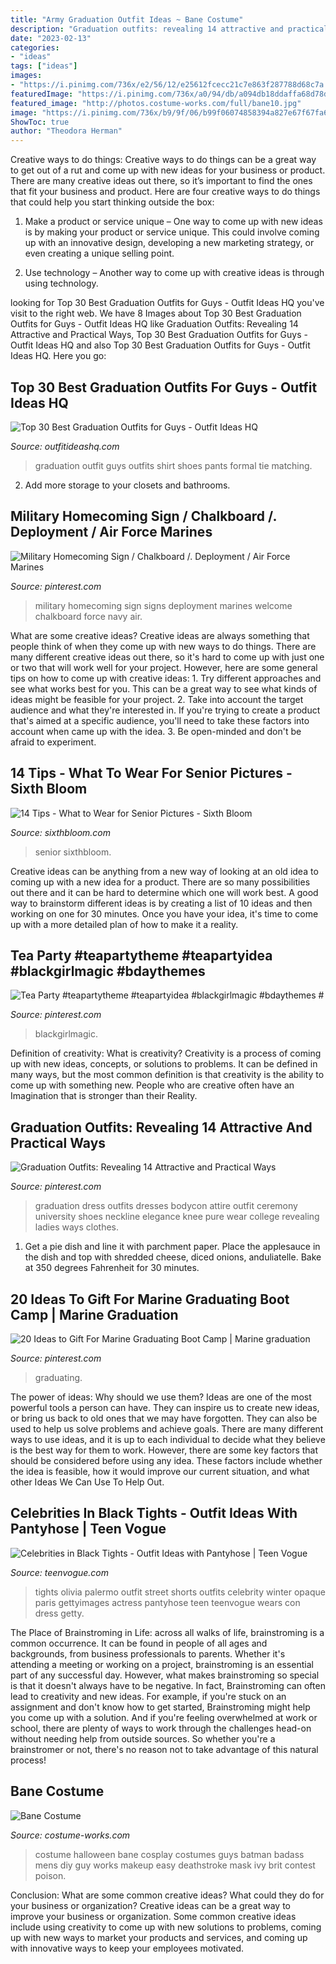 ```yaml
---
title: "Army Graduation Outfit Ideas ~ Bane Costume"
description: "Graduation outfits: revealing 14 attractive and practical ways"
date: "2023-02-13"
categories:
- "ideas"
tags: ["ideas"]
images:
- "https://i.pinimg.com/736x/e2/56/12/e25612fcecc21c7e863f287788d68c7a.jpg"
featuredImage: "https://i.pinimg.com/736x/a0/94/db/a094db18ddaffa68d78dab5ae665a614.jpg"
featured_image: "http://photos.costume-works.com/full/bane10.jpg"
image: "https://i.pinimg.com/736x/b9/9f/06/b99f06074858394a827e67f67fa6abed.jpg"
ShowToc: true
author: "Theodora Herman"
---
```



Creative ways to do things:
Creative ways to do things can be a great way to get out of a rut and come up with new ideas for your business or product. There are many creative ideas out there, so it’s important to find the ones that fit your business and product. Here are four creative ways to do things that could help you start thinking outside the box:
1. Make a product or service unique – One way to come up with new ideas is by making your product or service unique. This could involve coming up with an innovative design, developing a new marketing strategy, or even creating a unique selling point.

2. Use technology – Another way to come up with creative ideas is through using technology.

	

		
looking for Top 30 Best Graduation Outfits for Guys - Outfit Ideas HQ you've visit to the right web. We have 8 Images about Top 30 Best Graduation Outfits for Guys - Outfit Ideas HQ like Graduation Outfits: Revealing 14 Attractive and Practical Ways, Top 30 Best Graduation Outfits for Guys - Outfit Ideas HQ and also Top 30 Best Graduation Outfits for Guys - Outfit Ideas HQ. Here you go:
		
    
## Top 30 Best Graduation Outfits For Guys - Outfit Ideas HQ

<img loading=lazy src="http://outfitideashq.com/wp-content/uploads/2016/06/graduation-outfit-idea-for-guys-with-white-watch.jpg" onerror="this.onerror=null;this.src='https://tse2.mm.bing.net/th?id=OIP.tLPDcIX64Gm-m1yEZlJkoAHaLH&amp;pid=15.1';" alt="Top 30 Best Graduation Outfits for Guys - Outfit Ideas HQ">

_Source: outfitideashq.com_

>graduation outfit guys outfits shirt shoes pants formal tie matching. 

	

2. Add more storage to your closets and bathrooms.

    
## Military Homecoming Sign / Chalkboard /. Deployment / Air Force Marines

<img loading=lazy src="https://i.pinimg.com/736x/ec/d8/76/ecd876936c78442a5812c7b23f21cd1a.jpg" onerror="this.onerror=null;this.src='https://tse3.mm.bing.net/th?id=OIP.ahWY1Km7oIp5usm07GUNagHaJQ&amp;pid=15.1';" alt="Military Homecoming Sign / Chalkboard /. Deployment / Air Force Marines">

_Source: pinterest.com_

>military homecoming sign signs deployment marines welcome chalkboard force navy air. 

	

What are some creative ideas?
Creative ideas are always something that people think of when they come up with new ways to do things. There are many different creative ideas out there, so it's hard to come up with just one or two that will work well for your project. However, here are some general tips on how to come up with creative ideas: 1. Try different approaches and see what works best for you. This can be a great way to see what kinds of ideas might be feasible for your project. 2. Take into account the target audience and what they're interested in. If you're trying to create a product that's aimed at a specific audience, you'll need to take these factors into account when came up with the idea. 3. Be open-minded and don't be afraid to experiment.

    
## 14 Tips - What To Wear For Senior Pictures - Sixth Bloom

<img loading=lazy src="https://www.sixthbloom.com/wp-content/uploads/2018/02/what-to-wear-for-senior-pictures_6318.jpg" onerror="this.onerror=null;this.src='https://tse4.mm.bing.net/th?id=OIP.elj7KyeWlHykEIILz-5ECwHaLE&amp;pid=15.1';" alt="14 Tips - What to Wear for Senior Pictures - Sixth Bloom">

_Source: sixthbloom.com_

>senior sixthbloom. 

	

Creative ideas can be anything from a new way of looking at an old idea to coming up with a new idea for a product. There are so many possibilities out there and it can be hard to determine which one will work best. A good way to brainstorm different ideas is by creating a list of 10 ideas and then working on one for 30 minutes. Once you have your idea, it's time to come up with a more detailed plan of how to make it a reality.

    
## Tea Party #teapartytheme #teapartyidea #blackgirlmagic #bdaythemes #

<img loading=lazy src="https://i.pinimg.com/736x/a0/94/db/a094db18ddaffa68d78dab5ae665a614.jpg" onerror="this.onerror=null;this.src='https://tse3.mm.bing.net/th?id=OIP.rFP7lmRiwIEjI6ZElVWJ-wHaNK&amp;pid=15.1';" alt="Tea Party #teapartytheme #teapartyidea #blackgirlmagic #bdaythemes #">

_Source: pinterest.com_

>blackgirlmagic. 

	

Definition of creativity: What is creativity?
Creativity is a process of coming up with new ideas, concepts, or solutions to problems. It can be defined in many ways, but the most common definition is that creativity is the ability to come up with something new. People who are creative often have an Imagination that is stronger than their Reality.

    
## Graduation Outfits: Revealing 14 Attractive And Practical Ways

<img loading=lazy src="https://i.pinimg.com/736x/e2/56/12/e25612fcecc21c7e863f287788d68c7a.jpg" onerror="this.onerror=null;this.src='https://tse3.mm.bing.net/th?id=OIP.XL93DBCGvpCSRjPG0_MmVQHaLG&amp;pid=15.1';" alt="Graduation Outfits: Revealing 14 Attractive and Practical Ways">

_Source: pinterest.com_

>graduation dress outfits dresses bodycon attire outfit ceremony university shoes neckline elegance knee pure wear college revealing ladies ways clothes. 

	

1. Get a pie dish and line it with parchment paper. Place the applesauce in the dish and top with shredded cheese, diced onions, anduliatelle. Bake at 350 degrees Fahrenheit for 30 minutes.

    
## 20 Ideas To Gift For Marine Graduating Boot Camp | Marine Graduation

<img loading=lazy src="https://i.pinimg.com/736x/b9/9f/06/b99f06074858394a827e67f67fa6abed.jpg" onerror="this.onerror=null;this.src='https://tse1.mm.bing.net/th?id=OIP.uoRt1OLNDJWK9j7MldKX0QHaLG&amp;pid=15.1';" alt="20 Ideas to Gift For Marine Graduating Boot Camp | Marine graduation">

_Source: pinterest.com_

>graduating. 

	

The power of ideas: Why should we use them?
Ideas are one of the most powerful tools a person can have. They can inspire us to create new ideas, or bring us back to old ones that we may have forgotten. They can also be used to help us solve problems and achieve goals. There are many different ways to use ideas, and it is up to each individual to decide what they believe is the best way for them to work. However, there are some key factors that should be considered before using any idea. These factors include whether the idea is feasible, how it would improve our current situation, and what other Ideas We Can Use To Help Out.

    
## Celebrities In Black Tights - Outfit Ideas With Pantyhose | Teen Vogue

<img loading=lazy src="http://assets.teenvogue.com/photos/565347765392c3ed40b4eec0/master/w_434,h_651,c_limit/GettyImages-488433671.jpg" onerror="this.onerror=null;this.src='https://tse4.mm.bing.net/th?id=OIP.loiykw5BgI5s9Lg333f3xQAAAA&amp;pid=15.1';" alt="Celebrities in Black Tights - Outfit Ideas with Pantyhose | Teen Vogue">

_Source: teenvogue.com_

>tights olivia palermo outfit street shorts outfits celebrity winter opaque paris gettyimages actress pantyhose teen teenvogue wears con dress getty. 

	

The Place of Brainstroming in Life:
across all walks of life, brainstroming is a common occurrence. It can be found in people of all ages and backgrounds, from business professionals to parents. Whether it's attending a meeting or working on a project, brainstroming is an essential part of any successful day. However, what makes brainstroming so special is that it doesn't always have to be negative. In fact, Brainstroming can often lead to creativity and new ideas. For example, if you're stuck on an assignment and don't know how to get started, Brainstroming might help you come up with a solution. And if you're feeling overwhelmed at work or school, there are plenty of ways to work through the challenges head-on without needing help from outside sources. So whether you're a brainstromer or not, there's no reason not to take advantage of this natural process!

    
## Bane Costume

<img loading=lazy src="http://photos.costume-works.com/full/bane10.jpg" onerror="this.onerror=null;this.src='https://tse2.mm.bing.net/th?id=OIP.dJmYbeBtgZQPCBjSBXODrAHaSq&amp;pid=15.1';" alt="Bane Costume">

_Source: costume-works.com_

>costume halloween bane cosplay costumes guys batman badass mens diy guy works makeup easy deathstroke mask ivy brit contest poison. 

	

Conclusion: What are some common creative ideas? What could they do for your business or organization?
Creative ideas can be a great way to improve your business or organization. Some common creative ideas include using creativity to come up with new solutions to problems, coming up with new ways to market your products and services, and coming up with innovative ways to keep your employees motivated.

